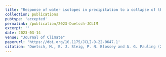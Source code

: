 ```yaml
---
title: "Response of water isotopes in precipitation to a collapse of the West Antarctic Ice Sheet in high-resolution simulations with the Weather Research and Forecasting Model"
collection: publications
pubtype: 'accepted'
permalink: /publication/2023-Duetsch-JCLIM
excerpt: ''
date: 2023-03-14
venue: "Journal of Climate"
paperurl: 'https://doi.org/10.1175/JCLI-D-22-0647.1'
citation: "Duetsch, M., E. J. Steig, P. N. Blossey and A. G. Pauling (2023). &quot; Response of water isotopes in precipitation to a collapse of the West Antarctic Ice Sheet in high-resolution simulations with the Weather Research and Forecasting Model&quot; <i>Journal of Climate</i>. (accepted)"
---
```

